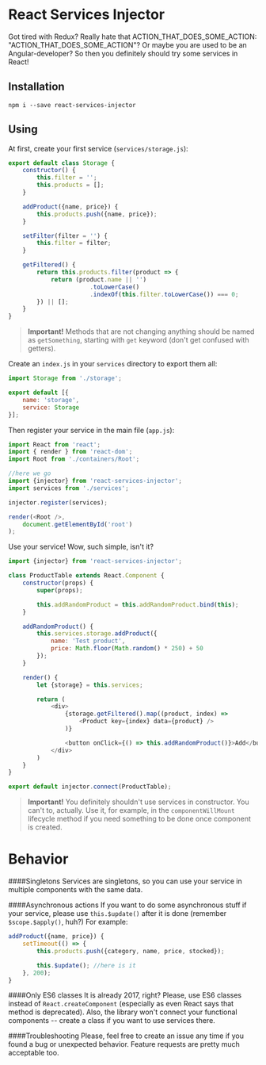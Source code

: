 React Services Injector
===================
Got tired with Redux? Really hate that ACTION_THAT_DOES_SOME_ACTION: "ACTION_THAT_DOES_SOME_ACTION"? Or maybe you are used to be an Angular-developer? So then you definitely should try some services in React!

Installation
-------------
`npm i --save react-services-injector`

Using
-------------
At first, create your first service (`services/storage.js`):
```javascript
export default class Storage {
    constructor() {
        this.filter = '';
        this.products = [];
    }

    addProduct({name, price}) {
        this.products.push({name, price});
    }

    setFilter(filter = '') {
        this.filter = filter;
    }

    getFiltered() {
        return this.products.filter(product => {
            return (product.name || '')
                       .toLowerCase()
                       .indexOf(this.filter.toLowerCase()) === 0;
        }) || [];
    }
}
```

> **Important!** Methods that are not changing anything should be named as `getSomething`, starting with `get` keyword (don't get confused with getters).

Create an `index.js` in your `services` directory to export them all:
```javascript
import Storage from './storage';

export default [{
    name: 'storage',
    service: Storage
}];
```

Then register your service in the main file (`app.js`):
```javascript
import React from 'react';
import { render } from 'react-dom';
import Root from './containers/Root';

//here we go
import {injector} from 'react-services-injector';
import services from './services';

injector.register(services);

render(<Root />,
    document.getElementById('root')
);
```

Use your service! Wow, such simple, isn't it?
```javascript
import {injector} from 'react-services-injector';

class ProductTable extends React.Component {
    constructor(props) {
        super(props);

		this.addRandomProduct = this.addRandomProduct.bind(this);
    }

	addRandomProduct() {
        this.services.storage.addProduct({
	        name: 'Test product',
	        price: Math.floor(Math.random() * 250) + 50
        });
	}

    render() {
	    let {storage} = this.services;

        return (
            <div>
                {storage.getFiltered().map((product, index) =>
	                <Product key={index} data={product} />
                )}

                <button onClick={() => this.addRandomProduct()}>Add</button>
            </div>
        )
    }
}

export default injector.connect(ProductTable);
```

> **Important!** You definitely shouldn't use services in constructor. You can't to, actually. Use it, for example, in the `componentWillMount` lifecycle method if you need something to be done once component is created.

Behavior
===
####Singletons
Services are singletons, so you can use your service in multiple components with the same data.

####Asynchronous actions
If you want to do some asynchronous stuff if your service, please use `this.$update()` after it is done (remember `$scope.$apply()`, huh?) For example:
```javascript
addProduct({name, price}) {
	setTimeout(() => {
	    this.products.push({category, name, price, stocked});

	    this.$update(); //here is it
	}, 200);
}
```
####Only ES6 classes
It is already 2017, right? Please, use ES6 classes instead of `React.createComponent` (especially as even React says that method is deprecated). Also, the library won't connect your functional components -- create a class if you want to use services there.

####Troubleshooting
Please, feel free to create an issue any time if you found a bug or unexpected behavior.
Feature requests are pretty much acceptable too.
